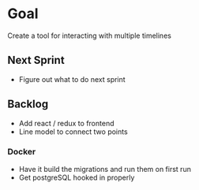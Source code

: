 # Goal
Create a tool for interacting with multiple timelines

## Next Sprint
* Figure out what to do next sprint

## Backlog
* Add react / redux to frontend
* Line model to connect two points

### Docker
* Have it build the migrations and run them on first run
* Get postgreSQL hooked in properly